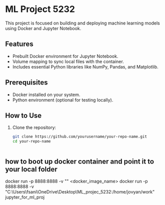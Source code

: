 # ML Project 5232

This project is focused on building and deploying machine learning models using Docker and Jupyter Notebook.

## Features
- Prebuilt Docker environment for Jupyter Notebook.
- Volume mapping to sync local files with the container.
- Includes essential Python libraries like NumPy, Pandas, and Matplotlib.

## Prerequisites
- Docker installed on your system.
- Python environment (optional for testing locally).

## How to Use
1. Clone the repository:
   ```bash
   git clone https://github.com/yourusername/your-repo-name.git
   cd your-repo-name



## how to boot up docker container and point it to your local folder
docker run -p 8888:8888 -v "<local folder location>" <docker_image_name>
docker run -p 8888:8888 -v "C:\Users\fsani\OneDrive\Desktop\ML_projec_5232:/home/jovyan/work" jupyter_for_ml_proj
